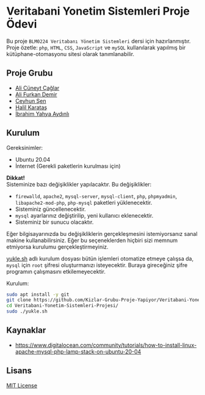 # Veritabani Yonetim Sistemleri Proje Ödevi

Bu proje `BLM0224 Veritabanı Yönetim Sistemleri` dersi için hazırlanmıştır. Proje özetle: `php`, `HTML`, `CSS`, `JavaScript` ve `mySQL` kullanılarak yapılmış bir kütüphane-otomasyonu sitesi olarak tanımlanabilir.

## Proje Grubu

* [Ali Cüneyt Çağlar](https://github.com/CuneytCaglar)
* [Ali Furkan Demir](https://github.com/AliFurkanDemir)
* [Ceyhun Şen](https://github.com/ceyhunsen)
* [Halil Karataş](https://github.com/hll-krts)
* [İbrahim Yahya Aydınlı](https://github.com/ibrahimyahyaaydinli)

## Kurulum

Gereksinimler:

* Ubuntu 20.04
* İnternet (Gerekli paketlerin kurulması için)

**Dikkat!**  
Sisteminize bazı değişiklikler yapılacaktır. Bu değişiklikler:

* `firewalld`, `apache2`, `mysql-server`, `mysql-client`, `php`, `phpmyadmin`, `libapache2-mod-php`, `php-mysql` paketleri yüklenecektir.
* Sisteminiz güncellenecektir.
* `mysql` ayarlarınız değiştirilip, yeni kullanıcı eklenecektir.
* Sisteminiz bir sunucu olacaktır.

Eğer bilgisayarınızda bu değişikliklerin gerçekleşmesini istemiyorsanız sanal makine kullanabilirsiniz. Eğer bu seçeneklerden hiçbiri sizi memnum etmiyorsa kurulumu gerçekleştirmeyiniz.  

[yukle.sh](yukle.sh) adlı kurulum dosyası bütün işlemleri otomatize etmeye çalışsa da, `mysql` için `root` şifresi oluşturmanızı isteyecektir. Buraya gireceğiniz şifre programın çalışmasını etkilemeyecektir.  

Kurulum:

```bash
sudo apt install -y git
git clone https://github.com/Kizlar-Grubu-Proje-Yapiyor/Veritabani-Yonetim-Sistemleri-Projesi.git
cd Veritabani-Yonetim-Sistemleri-Projesi/
sudo ./yukle.sh
```

## Kaynaklar

* https://www.digitalocean.com/community/tutorials/how-to-install-linux-apache-mysql-php-lamp-stack-on-ubuntu-20-04

## Lisans
[MIT License](LICENSE)
